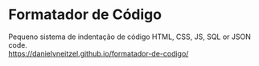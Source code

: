 # Formatador de Código
Pequeno sistema de indentação de código HTML, CSS, JS, SQL or JSON code. <br>
<a href="https://danielvneitzel.github.io/formatador-de-codigo/" target="_blank">https://danielvneitzel.github.io/formatador-de-codigo/</a>

